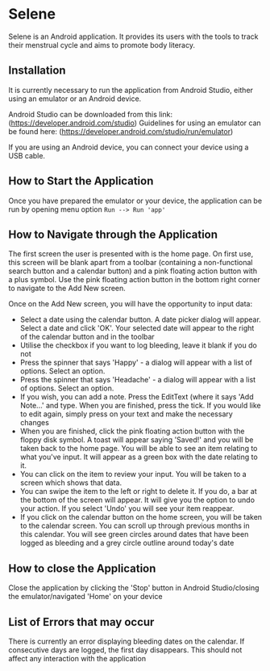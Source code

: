 # Selene

Selene is an Android application. It provides its users with the tools to track their menstrual cycle and aims
to promote body literacy.

## Installation

It is currently necessary to run the application from Android Studio, either using an emulator or an Android device.

Android Studio can be downloaded from this link: (https://developer.android.com/studio)
Guidelines for using an emulator can be found here: (https://developer.android.com/studio/run/emulator)

If you are using an Android device, you can connect your device using a USB cable.

## How to Start the Application
Once you have prepared the emulator or your device, the application can be run by opening menu option `Run --> Run 'app'`

## How to Navigate through the Application

The first screen the user is presented with is the home page. On first use, this screen will be blank apart from a toolbar (containing a
non-functional search button and a calendar button) and a pink floating action button with a plus symbol. Use the pink floating action
button in the bottom right corner to navigate to the Add New screen.

Once on the Add New screen, you will have the opportunity to input data:

* Select a date using the calendar button. A date picker dialog will appear. Select a date and click 'OK'. Your selected date will
appear to the right of the calendar button and in the toolbar
* Utilise the checkbox if you want to log bleeding, leave it blank if you do not
* Press the spinner that says 'Happy' - a dialog will appear with a list of options. Select an option.
* Press the spinner that says 'Headache' - a dialog will appear with a list of options. Select an option.
* If you wish, you can add a note. Press the EditText (where it says 'Add Note...' and type. When you are finished, press the tick.
    If you would like to edit again, simply press on your text and make the necessary changes
* When you are finished, click the pink floating action button with the floppy disk symbol. A toast will appear saying 'Saved!'
   and you will be taken back to the home page. You will be able to see an item relating to what you've input. It will appear
   as a green box with the date relating to it.
* You can click on the item to review your input. You will be taken to a screen which shows that data.
* You can swipe the item to the left or right to delete it. If you do, a bar at the bottom of the screen will appear.
    It will give you the option to undo your action. If you select 'Undo' you will see your item reappear.
* If you click on the calendar button on the home screen, you will be taken to the calendar screen. You can scroll up through
    previous months in this calendar. You will see green circles around dates that have been logged as bleeding and a grey
    circle outline around today's date

## How to close the Application

Close the application by clicking the 'Stop' button in Android Studio/closing the emulator/navigated 'Home' on your device

## List of Errors that may occur

There is currently an error displaying bleeding dates on the calendar. If consecutive days are logged, the first day
disappears. This should not affect any interaction with the application

